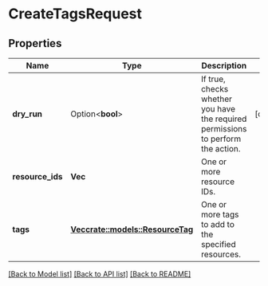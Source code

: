 # CreateTagsRequest

## Properties

Name | Type | Description | Notes
------------ | ------------- | ------------- | -------------
**dry_run** | Option<**bool**> | If true, checks whether you have the required permissions to perform the action. | [optional]
**resource_ids** | **Vec<String>** | One or more resource IDs. | 
**tags** | [**Vec<crate::models::ResourceTag>**](ResourceTag.md) | One or more tags to add to the specified resources. | 

[[Back to Model list]](../README.md#documentation-for-models) [[Back to API list]](../README.md#documentation-for-api-endpoints) [[Back to README]](../README.md)


